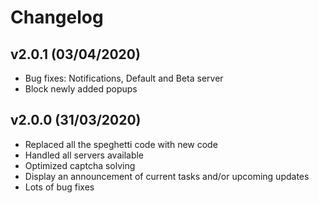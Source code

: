 # Changelog

## v2.0.1 (03/04/2020)

- Bug fixes: Notifications, Default and Beta server
- Block newly added popups

## v2.0.0 (31/03/2020)

- Replaced all the speghetti code with new code
- Handled all servers available
- Optimized captcha solving
- Display an announcement of current tasks and/or upcoming updates
- Lots of bug fixes

